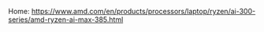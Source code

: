 Home: https://www.amd.com/en/products/processors/laptop/ryzen/ai-300-series/amd-ryzen-ai-max-385.html
